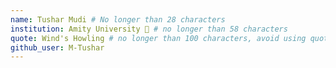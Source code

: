 ```yaml
---
name: Tushar Mudi # No longer than 28 characters
institution: Amity University 🚩 # no longer than 58 characters
quote: Wind's Howling # no longer than 100 characters, avoid using quotes(") to guarantee the format remains the same.
github_user: M-Tushar
---
```

